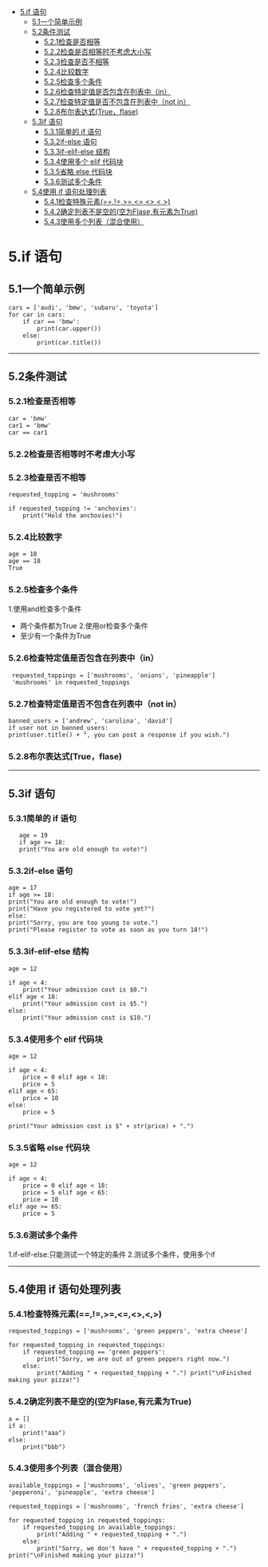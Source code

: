 * [5.if 语句](#5if-语句)
      * [5.1一个简单示例](#51一个简单示例)
      * [5.2条件测试](#52条件测试)
         * [5.2.1检查是否相等](#521检查是否相等)
         * [5.2.2检查是否相等时不考虑大小写](#522检查是否相等时不考虑大小写)
         * [5.2.3检查是否不相等](#523检查是否不相等)
         * [5.2.4比较数字](#524比较数字)
         * [5.2.5检查多个条件](#525检查多个条件)
         * [5.2.6检查特定值是否包含在列表中（in）](#526检查特定值是否包含在列表中in)
         * [5.2.7检查特定值是否不包含在列表中（not in）](#527检查特定值是否不包含在列表中not-in)
         * [5.2.8布尔表达式(True，flase)](#528布尔表达式trueflase)
      * [5.3if 语句](#53if-语句)
         * [5.3.1简单的 if 语句](#531简单的-if-语句)
         * [5.3.2if-else 语句](#532if-else-语句)
         * [5.3.3if-elif-else 结构](#533if-elif-else-结构)
         * [5.3.4使用多个 elif 代码块](#534使用多个-elif-代码块)
         * [5.3.5省略 else 代码块](#535省略-else-代码块)
         * [5.3.6测试多个条件](#536测试多个条件)
      * [5.4使用 if 语句处理列表](#54使用-if-语句处理列表)
         * [5.4.1检查特殊元素(==,!=,&gt;=,&lt;=,&lt;&gt;,&lt;,&gt;)](#541检查特殊元素)
         * [5.4.2确定列表不是空的(空为Flase,有元素为True)](#542确定列表不是空的空为flase有元素为true)
         * [5.4.3使用多个列表（混合使用）](#543使用多个列表混合使用)
# 5.if 语句
## 5.1一个简单示例
    cars = ['audi', 'bmw', 'subaru', 'toyota']
    for car in cars:
        if car == 'bmw': 
            print(car.upper())
        else:
            print(car.title())
            
            

---
            
            
## 5.2条件测试  

### 5.2.1检查是否相等  
    car = 'bmw'
    car1 = 'bmw'
    car == car1

### 5.2.2检查是否相等时不考虑大小写  

### 5.2.3检查是否不相等  
    requested_topping = 'mushrooms'
    
    if requested_topping != 'anchovies': 
        print("Hold the anchovies!")
 
### 5.2.4比较数字  
    age = 18
    age == 18
    True
    
### 5.2.5检查多个条件  
 1.使用and检查多个条件  
 * 两个条件都为True
 2.使用or检查多个条件
 * 至少有一个条件为True

### 5.2.6检查特定值是否包含在列表中（in）
     requested_toppings = ['mushrooms', 'onions', 'pineapple']
     'mushrooms' in requested_toppings
 
### 5.2.7检查特定值是否不包含在列表中（not in）
    banned_users = ['andrew', 'carolina', 'david'] 
    if user not in banned_users:
    print(user.title() + ", you can post a response if you wish.")
    
### 5.2.8布尔表达式(True，flase)


---

## 5.3if 语句

### 5.3.1简单的 if 语句
       age = 19
       if age >= 18:
       print("You are old enough to vote!")
       
### 5.3.2if-else 语句
    age = 17
    if age >= 18:
    print("You are old enough to vote!") 
    print("Have you registered to vote yet?")
    else:
    print("Sorry, you are too young to vote.")  
    print("Please register to vote as soon as you turn 18!")
    
### 5.3.3if-elif-else 结构
    age = 12
    
    if age < 4:
        print("Your admission cost is $0.")
    elif age < 18:
        print("Your admission cost is $5.")
    else:
        print("Your admission cost is $10.")
        
### 5.3.4使用多个 elif 代码块
    age = 12
    
    if age < 4:
        price = 0 elif age < 18:
        price = 5
    elif age < 65:
        price = 10
    else:
        price = 5
    
    print("Your admission cost is $" + str(price) + ".")
    
### 5.3.5省略 else 代码块
    age = 12
    
    if age < 4:
        price = 0 elif age < 18:
        price = 5 elif age < 65:
        price = 10
    elif age >= 65:
        price = 5
        
### 5.3.6测试多个条件
 1.if-elif-else:只能测试一个特定的条件
 2.测试多个条件，使用多个if
 
 

---

## 5.4使用 if 语句处理列表

### 5.4.1检查特殊元素(==,!=,>=,<=,<>,<,>)
    requested_toppings = ['mushrooms', 'green peppers', 'extra cheese']
    
    for requested_topping in requested_toppings:
        if requested_topping == 'green peppers':
            print("Sorry, we are out of green peppers right now.")
        else:
            print("Adding " + requested_topping + ".") print("\nFinished making your pizza!")
            
### 5.4.2确定列表不是空的(空为Flase,有元素为True)
    a = []
    if a:
        print("aaa")
    else:
        print("bbb")

### 5.4.3使用多个列表（混合使用）
    available_toppings = ['mushrooms', 'olives', 'green peppers',
    'pepperoni', 'pineapple', 'extra cheese']
    
    requested_toppings = ['mushrooms', 'french fries', 'extra cheese']
    
    for requested_topping in requested_toppings:
        if requested_topping in available_toppings: 
            print("Adding " + requested_topping + ".")
        else:
            print("Sorry, we don't have " + requested_topping + ".")
    print("\nFinished making your pizza!")